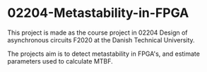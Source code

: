# 02204-Metastability-in-FPGA
This project is made as the course project in 02204 Design of asynchronous circuits F2020 at the Danish Technical University.

The projects aim is to detect metastability in FPGA's, and estimate parameters used to calculate MTBF.
